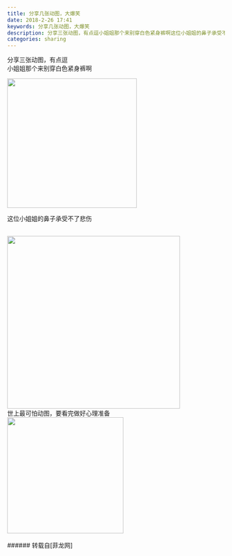 ```yaml
---
title: 分享几张动图，大爆笑
date: 2018-2-26 17:41
keywords: 分享几张动图，大爆笑
description: 分享三张动图，有点逗小姐姐那个来别穿白色紧身裤啊这位小姐姐的鼻子承受不了悲伤世上最可怕动图，要看完做好心理准备
categories: sharing
---
```

<td class="t_f" id="postmessage_1158956">

分享三张动图，有点逗<br/>
小姐姐那个来别穿白色紧身裤啊<br/>

<img aid="774820" class="zoom" data-cf-modified-b3c631fc46b4114dfd48f516-="" file="data/attachment/forum/201802/26/173938kbakzbt4ikhzc6bb.gif" id="aimg_774820" inpost="1" onclick="" onmouseover="" src="http://www.flw.ph/data/attachment/forum/201802/26/173938kbakzbt4ikhzc6bb.gif" width="300" zoomfile="data/attachment/forum/201802/26/173938kbakzbt4ikhzc6bb.gif"/>


这位小姐姐的鼻子承受不了悲伤<br/>
<br/>

<img aid="774821" class="zoom" data-cf-modified-b3c631fc46b4114dfd48f516-="" file="data/attachment/forum/201802/26/173941qqmljyvyvq8rq8ub.gif" id="aimg_774821" inpost="1" onclick="" onmouseover="" src="http://www.flw.ph/data/attachment/forum/201802/26/173941qqmljyvyvq8rq8ub.gif" width="400" zoomfile="data/attachment/forum/201802/26/173941qqmljyvyvq8rq8ub.gif"/>


<br/>
世上最可怕动图，要看完做好心理准备<br/>

<img aid="774819" class="zoom" data-cf-modified-b3c631fc46b4114dfd48f516-="" file="data/attachment/forum/201802/26/173936x8jadtny8ajl9g5n.gif" id="aimg_774819" inpost="1" onclick="" onmouseover="" src="http://www.flw.ph/data/attachment/forum/201802/26/173936x8jadtny8ajl9g5n.gif" width="269" zoomfile="data/attachment/forum/201802/26/173936x8jadtny8ajl9g5n.gif"/>


<br/>
<br/>
</td>
###### 转载自[菲龙网]